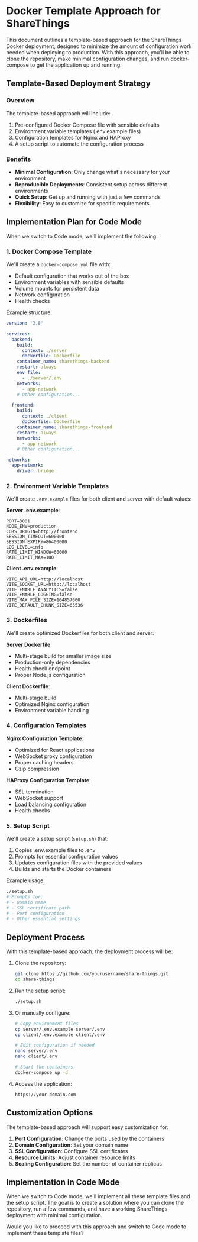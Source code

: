 # Docker Template Approach for ShareThings

This document outlines a template-based approach for the ShareThings Docker deployment, designed to minimize the amount of configuration work needed when deploying to production. With this approach, you'll be able to clone the repository, make minimal configuration changes, and run docker-compose to get the application up and running.

## Template-Based Deployment Strategy

### Overview

The template-based approach will include:

1. Pre-configured Docker Compose file with sensible defaults
2. Environment variable templates (.env.example files)
3. Configuration templates for Nginx and HAProxy
4. A setup script to automate the configuration process

### Benefits

- **Minimal Configuration**: Only change what's necessary for your environment
- **Reproducible Deployments**: Consistent setup across different environments
- **Quick Setup**: Get up and running with just a few commands
- **Flexibility**: Easy to customize for specific requirements

## Implementation Plan for Code Mode

When we switch to Code mode, we'll implement the following:

### 1. Docker Compose Template

We'll create a `docker-compose.yml` file with:

- Default configuration that works out of the box
- Environment variables with sensible defaults
- Volume mounts for persistent data
- Network configuration
- Health checks

Example structure:
```yaml
version: '3.8'

services:
  backend:
    build:
      context: ./server
      dockerfile: Dockerfile
    container_name: sharethings-backend
    restart: always
    env_file:
      - ./server/.env
    networks:
      - app-network
    # Other configuration...

  frontend:
    build:
      context: ./client
      dockerfile: Dockerfile
    container_name: sharethings-frontend
    restart: always
    networks:
      - app-network
    # Other configuration...

networks:
  app-network:
    driver: bridge
```

### 2. Environment Variable Templates

We'll create `.env.example` files for both client and server with default values:

**Server .env.example**:
```
PORT=3001
NODE_ENV=production
CORS_ORIGIN=http://frontend
SESSION_TIMEOUT=600000
SESSION_EXPIRY=86400000
LOG_LEVEL=info
RATE_LIMIT_WINDOW=60000
RATE_LIMIT_MAX=100
```

**Client .env.example**:
```
VITE_API_URL=http://localhost
VITE_SOCKET_URL=http://localhost
VITE_ENABLE_ANALYTICS=false
VITE_ENABLE_LOGGING=false
VITE_MAX_FILE_SIZE=104857600
VITE_DEFAULT_CHUNK_SIZE=65536
```

### 3. Dockerfiles

We'll create optimized Dockerfiles for both client and server:

**Server Dockerfile**:
- Multi-stage build for smaller image size
- Production-only dependencies
- Health check endpoint
- Proper Node.js configuration

**Client Dockerfile**:
- Multi-stage build
- Optimized Nginx configuration
- Environment variable handling

### 4. Configuration Templates

**Nginx Configuration Template**:
- Optimized for React applications
- WebSocket proxy configuration
- Proper caching headers
- Gzip compression

**HAProxy Configuration Template**:
- SSL termination
- WebSocket support
- Load balancing configuration
- Health checks

### 5. Setup Script

We'll create a setup script (`setup.sh`) that:

1. Copies .env.example files to .env
2. Prompts for essential configuration values
3. Updates configuration files with the provided values
4. Builds and starts the Docker containers

Example usage:
```bash
./setup.sh
# Prompts for:
# - Domain name
# - SSL certificate path
# - Port configuration
# - Other essential settings
```

## Deployment Process

With this template-based approach, the deployment process will be:

1. Clone the repository:
   ```bash
   git clone https://github.com/yourusername/share-things.git
   cd share-things
   ```

2. Run the setup script:
   ```bash
   ./setup.sh
   ```

3. Or manually configure:
   ```bash
   # Copy environment files
   cp server/.env.example server/.env
   cp client/.env.example client/.env
   
   # Edit configuration if needed
   nano server/.env
   nano client/.env
   
   # Start the containers
   docker-compose up -d
   ```

4. Access the application:
   ```
   https://your-domain.com
   ```

## Customization Options

The template-based approach will support easy customization for:

1. **Port Configuration**: Change the ports used by the containers
2. **Domain Configuration**: Set your domain name
3. **SSL Configuration**: Configure SSL certificates
4. **Resource Limits**: Adjust container resource limits
5. **Scaling Configuration**: Set the number of container replicas

## Implementation in Code Mode

When we switch to Code mode, we'll implement all these template files and the setup script. The goal is to create a solution where you can clone the repository, run a few commands, and have a working ShareThings deployment with minimal configuration.

Would you like to proceed with this approach and switch to Code mode to implement these template files?